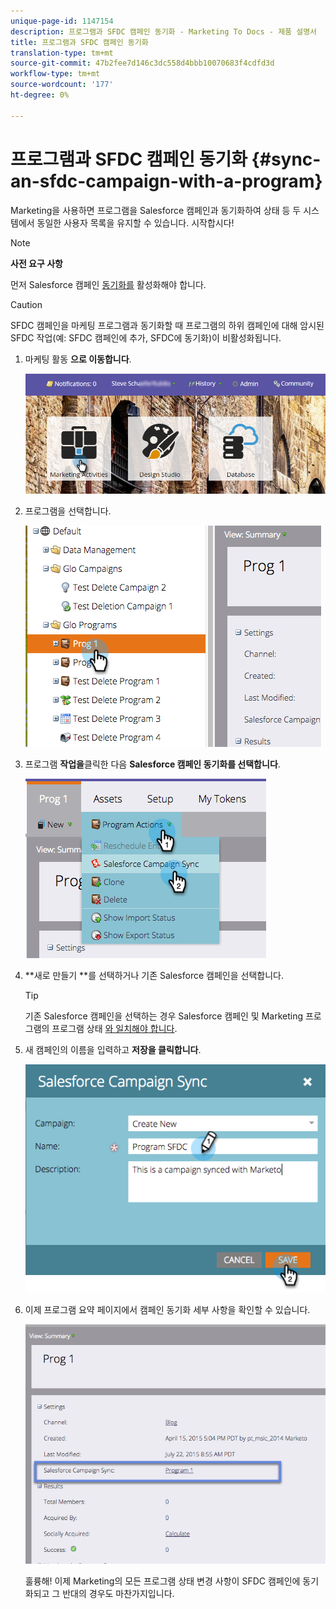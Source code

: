```yaml
---
unique-page-id: 1147154
description: 프로그램과 SFDC 캠페인 동기화 - Marketing To Docs - 제품 설명서
title: 프로그램과 SFDC 캠페인 동기화
translation-type: tm+mt
source-git-commit: 47b2fee7d146c3dc558d4bbb10070683f4cdfd3d
workflow-type: tm+mt
source-wordcount: '177'
ht-degree: 0%

---
```



# 프로그램과 SFDC 캠페인 동기화 {#sync-an-sfdc-campaign-with-a-program}

Marketing을 사용하면 프로그램을 Salesforce 캠페인과 동기화하여 상태 등 두 시스템에서 동일한 사용자 목록을 유지할 수 있습니다. 시작합시다!

>[!NOTE]
>
>**사전 요구 사항**
>
>먼저 Salesforce 캠페인 [동기화를](../../../../product-docs/crm-sync/salesforce-sync/setup/optional-steps/enable-disable-campaign-sync.md) 활성화해야 합니다.

>[!CAUTION]
>
>SFDC 캠페인을 마케팅 프로그램과 동기화할 때 프로그램의 하위 캠페인에 대해 암시된 SFDC 작업(예: SFDC 캠페인에 추가, SFDC에 동기화)이 비활성화됩니다.

1. 마케팅 활동 **으로 이동합니다**.

   ![](assets/login-marketing-activities-1.png)

1. 프로그램을 선택합니다.

   ![](assets/image2015-7-22-8-3a47-3a28.png)

1. 프로그램 **작업을**&#x200B;클릭한 다음 **Salesforce 캠페인 동기화를 선택합니다**.

   ![](assets/image2015-7-22-8-3a48-3a5.png)

1. **새로 만들기 **를 선택하거나 기존 Salesforce 캠페인을 선택합니다.

   >[!TIP]
   >
   >기존 Salesforce 캠페인을 선택하는 경우 Salesforce 캠페인 및 Marketing 프로그램의 프로그램 상태 [와 일치해야 합니다](../../../../product-docs/crm-sync/salesforce-sync/sfdc-sync-details/sfdc-errors/how-to-match-program-statuses-and-salesforce-campaign-statuses-prior-to-sync.md).

1. 새 캠페인의 이름을 입력하고 **저장을 클릭합니다**.

   ![](assets/image2015-7-22-8-3a57-3a19.png)

1. 이제 프로그램 요약 페이지에서 캠페인 동기화 세부 사항을 확인할 수 있습니다.

   ![](assets/image2015-7-22-8-3a59-3a33.png)

   훌륭해! 이제 Marketing의 모든 프로그램 상태 변경 사항이 SFDC 캠페인에 동기화되고 그 반대의 경우도 마찬가지입니다.

